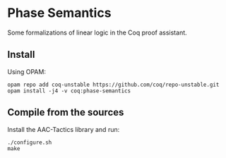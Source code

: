 # Phase Semantics
Some formalizations of linear logic in the Coq proof assistant.

## Install
Using OPAM:

    opam repo add coq-unstable https://github.com/coq/repo-unstable.git
    opam install -j4 -v coq:phase-semantics

## Compile from the sources
Install the AAC-Tactics library and run:

    ./configure.sh
    make
